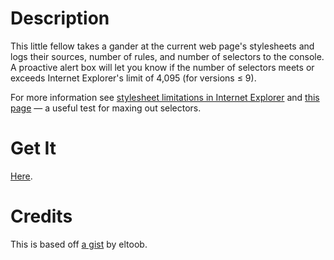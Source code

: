# Description

This little fellow takes a gander at the current web page's stylesheets and logs their sources, number of rules, and number of selectors to the console. 
A proactive alert box will let you know if the number of selectors meets or exceeds Internet Explorer's limit of 4,095 (for versions &le; 9).

For more information see [stylesheet limitations in Internet Explorer](http://blogs.msdn.com/b/ieinternals/archive/2011/05/14/internet-explorer-stylesheet-rule-selector-import-sheet-limit-maximum.aspx) and [this page](http://demos.telerik.com/testcases/4095issues.html) &mdash; a useful test for maxing out selectors.

# Get It

[Here](http://htmlpreview.github.io?https://raw.github.com/epicyclist/stylesheet-audit-bookmarklet/master/bookmarker/bookmarker.html).

# Credits

This is based off [a gist](https://gist.github.com/eltoob/4586719) by eltoob.
